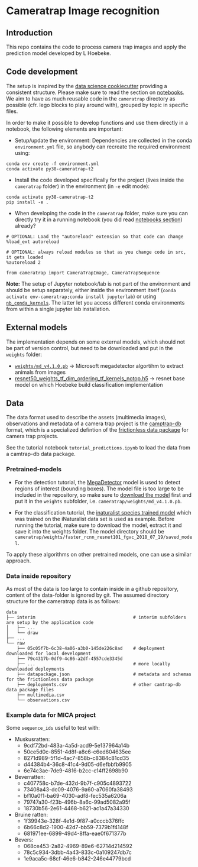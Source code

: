 
# Cameratrap Image recognition

## Introduction

This repo contains the code to process camera trap images and apply the prediction model developed by L Hoebeke.

## Code development

The setup is inspired by the [data science cookiecutter](https://drivendata.github.io/cookiecutter-data-science/) providing a
consistent structure. Please make sure to read the section on [notebooks](https://drivendata.github.io/cookiecutter-data-science/#notebooks-are-for-exploration-and-communication).
We aim to have as much reusable code in the `cameratrap` directory as possible (cfr. lego blocks to play around with), grouped by topic in specific files.

In order to make it possible to develop functions and use them directly in a notebook, the following elements are important:

- Setup/update the environment: Dependencies are collected in the conda `environment.yml` file, so anybody can recreate the required environment using:

```
conda env create -f environment.yml
conda activate py38-cameratrap-t2
```

- Install the code developed specifically for the project (lives inside the `cameratrap` folder) in the environment (in `-e` edit mode):

```
conda activate py38-cameratrap-t2
pip install -e .
```

- When developing the code in the `cameratrap` folder, make sure you can directly try it in a running notebook (you did read [notebooks section](https://drivendata.github.io/cookiecutter-data-science/#notebooks-are-for-exploration-and-communication)) already?

```
# OPTIONAL: Load the "autoreload" extension so that code can change
%load_ext autoreload

# OPTIONAL: always reload modules so that as you change code in src, it gets loaded
%autoreload 2

from cameratrap import CameraTrapImage, CameraTrapSequence
```

__Note:__ The setup of Jupyter notebook/lab is not part of the environment and should be setup separately, either inside the environment itself (`conda activate env-cameratrap;conda install jupyterlab`) or using [`nb_conda_kernels`](https://github.com/Anaconda-Platform/nb_conda_kernels). The latter let you access different conda environments from within a single jupyter lab installation.

## External models

The implementation depends on some external models, which should not be part of version control, but need to be downloaded and put in the `weights` folder:
- [`weights/md_v4.1.0.pb`](https://github.com/microsoft/CameraTraps/blob/master/megadetector.md#downloading-the-models)  -> Microsoft megadetector algortihm to extract animals from images
- [resnet50_weights_tf_dim_ordering_tf_kernels_notop.h5](https://github.com/fchollet/deep-learning-models/releases/tag/v0.2) -> resnet base model on which Hoebeke build classification implementation

## Data

The data format used to describe the assets (multimedia images), observations and metadata of a camera trap project is the [camptrap-db](https://gitlab.com/oscf/camtrap-dp) format, which is a specialized defintion of the [frictionless data package](https://frictionlessdata.io/) for camera trap projects.

See the tutorial notebook `tutorial_predictions.ipynb` to load the data from a camtrap-db data package.

### Pretrained-models

- For the detection tutorial, the [MegaDetector](https://github.com/microsoft/CameraTraps/blob/master/megadetector.md#downloading-the-model) model is used to detect regions of interest (bounding boxes). The model file is too large to be included in the repository, so make sure to [download the model](https://lilablobssc.blob.core.windows.net/models/camera_traps/megadetector/md_v4.1.0/md_v4.1.0.pb) first and put it in the `weights` subfolder, i.e. `cameratrap/weights/md_v4.1.0.pb`.

- For the classification tutorial, the [inaturalist species trained model](https://github.com/tensorflow/models/blob/master/research/object_detection/g3doc/tf1_detection_zoo.md#inaturalist-species-trained-models) which was trained on the iNaturalist data set is used as example. Before running the tutorial, make sure to download the model, extract it and save it into the weights folder. The model directory should be `cameratrap/weights/faster_rcnn_resnet101_fgvc_2018_07_19/saved_model`.

To apply these algorithms on other pretrained models, one can use a similar approach.

### Data inside repository

As most of the data is too large to contain inside in a github repository, content of the data-folder is ignored by git. The assumed directory structure for the cameratrap data is as follows:

```
data
├── interim                                     # interim subfolders are setup by the application code
│   ├── ...
│   └── draw
├── ...
└── raw
    ├── 05c05f7b-6c38-4a06-a3b0-145de226c8ad    # deployment downloaded for local development
    ├── 79c4317b-0df9-4c86-a2df-4557cde3345d
    ├── ...                                     # more locally downloaded deployments
    ├── datapackage.json                        # metadata and schemas for the frictionless data package
    ├── deployments.csv                         # other camtrap-db data package files
    ├── multimedia.csv
    └── observations.csv
```

### Example data for MICA project

Some `sequence_ids` useful to test with:

- Muskusratten:
    - 9cdf72bd-483a-4a5d-acd9-5e137964a14b
    - 50ce5d0c-8551-4d8f-a8c6-c6ed604635ee
    - 8271d989-5f1d-4ac7-858b-c8384c81cd35
    - d44384b4-36c8-41c4-9d05-d6efbbfb9905
    - 6e74c3ae-7de9-4816-b2cc-c14ff2698b90
- Beverratten:
    - c407758c-b7de-432d-9b7f-c905c4893722
    - 73408a43-dc09-4076-9a60-a7060fa38493
    - bf10a0f1-ba69-4030-adf8-fec535a6206a
    - 79747a30-f23b-496b-8a6c-99ad5082a95f
    - 18730b56-2e61-4468-b621-ac1a47a34330
- Bruine ratten:
    - 1f39943e-328f-4e1d-9f87-a0cccb376ffc
    - 6b66c8d2-1900-42d7-bb59-7379b1f4148f
    - 681971ee-6899-49d4-8ffa-eae0f671377b
- Bevers:
    - 068ce453-2a82-4969-89e6-62714d214592
    - 78c5c934-3dbb-4a43-833c-0a109247db7c
    - 1e9aca5c-68cf-46e6-b842-246e44779bcd